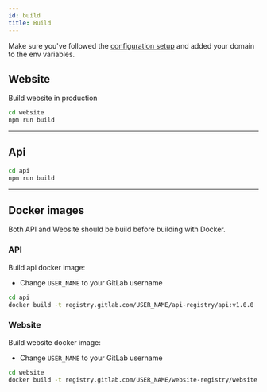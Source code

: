 ```yaml
---
id: build
title: Build
---
```


Make sure you've followed the [configuration setup](setup/configuration.md) and added your domain to the env variables.

## Website

Build website in production

```bash
cd website
npm run build
```

---

## Api

```bash
cd api
npm run build
```

---

## Docker images

Both API and Website should be build before building with Docker.

### API

Build api docker image:

- Change `USER_NAME` to your GitLab username

```bash
cd api
docker build -t registry.gitlab.com/USER_NAME/api-registry/api:v1.0.0 .
```

### Website

Build website docker image:

- Change `USER_NAME` to your GitLab username

```bash
cd website
docker build -t registry.gitlab.com/USER_NAME/website-registry/website:v1.0.0 .
```

